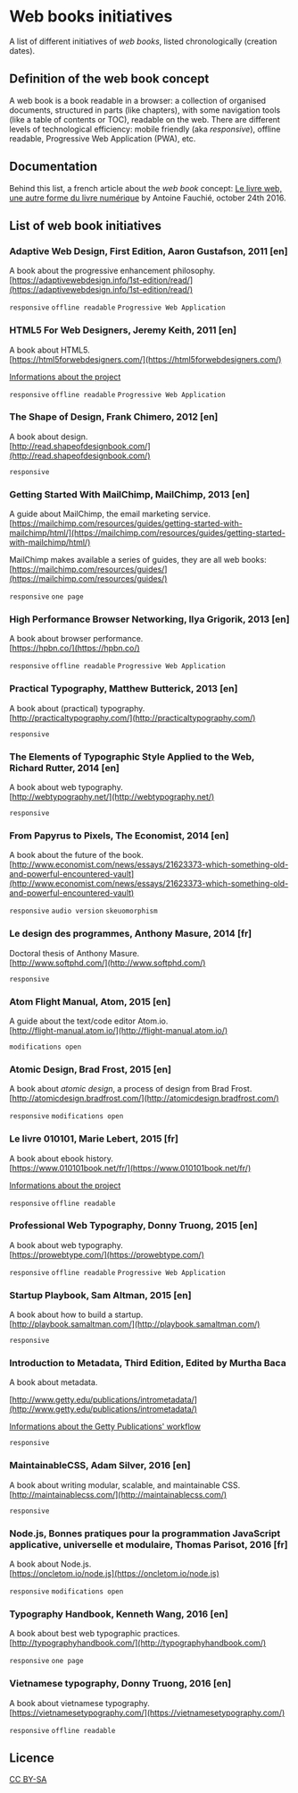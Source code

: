 # Web books initiatives

A list of different initiatives of *web books*, listed chronologically (creation dates).

## Definition of the web book concept
A web book is a book readable in a browser: a collection of organised documents, structured in parts (like chapters), with some navigation tools (like a table of contents or TOC), readable on the web. There are different levels of technological efficiency: mobile friendly (aka *responsive*), offline readable, Progressive Web Application (PWA), etc.

## Documentation
Behind this list, a french article about the *web book* concept: [Le livre web, une autre forme du livre numérique](https://www.quaternum.net//2016/10/24/le-livre-web-une-autre-forme-du-livre-numerique/) by Antoine Fauchié, october 24th 2016.


## List of web book initiatives

### Adaptive Web Design, First Edition, Aaron Gustafson, 2011 [en]
A book about the progressive enhancement philosophy.  
[https://adaptivewebdesign.info/1st-edition/read/](https://adaptivewebdesign.info/1st-edition/read/)

`responsive` `offline readable` `Progressive Web Application`

### HTML5 For Web Designers, Jeremy Keith, 2011 [en]
A book about HTML5.  
[https://html5forwebdesigners.com/](https://html5forwebdesigners.com/)

[Informations about the project](https://adactio.com/journal/10754)

`responsive` `offline readable` `Progressive Web Application`

### The Shape of Design, Frank Chimero, 2012 [en]
A book about design.  
[http://read.shapeofdesignbook.com/](http://read.shapeofdesignbook.com/)

`responsive`

### Getting Started With MailChimp, MailChimp, 2013 [en]
A guide about MailChimp, the email marketing service.  
[https://mailchimp.com/resources/guides/getting-started-with-mailchimp/html/](https://mailchimp.com/resources/guides/getting-started-with-mailchimp/html/)

MailChimp makes available a series of guides, they are all web books: [https://mailchimp.com/resources/guides/](https://mailchimp.com/resources/guides/)

`responsive` `one page`

### High Performance Browser Networking, Ilya Grigorik, 2013 [en]
A book about browser performance.  
[https://hpbn.co/](https://hpbn.co/)

`responsive` `offline readable` `Progressive Web Application`

### Practical Typography, Matthew Butterick, 2013 [en]
A book about (practical) typography.  
[http://practicaltypography.com/](http://practicaltypography.com/)

`responsive`

### The Elements of Typographic Style Applied to the Web, Richard Rutter, 2014 [en]
A book about web typography.  
[http://webtypography.net/](http://webtypography.net/)

`responsive`

### From Papyrus to Pixels, The Economist, 2014 [en]
A book about the future of the book.  
[http://www.economist.com/news/essays/21623373-which-something-old-and-powerful-encountered-vault](http://www.economist.com/news/essays/21623373-which-something-old-and-powerful-encountered-vault)

`responsive` `audio version` `skeuomorphism`

### Le design des programmes, Anthony Masure, 2014 [fr]
Doctoral thesis of Anthony Masure.  
[http://www.softphd.com/](http://www.softphd.com/)

`responsive`

### Atom Flight Manual, Atom, 2015 [en]
A guide about the text/code editor Atom.io.  
[http://flight-manual.atom.io/](http://flight-manual.atom.io/)

`modifications open`

### Atomic Design, Brad Frost, 2015 [en]
A book about *atomic design*, a process of design from Brad Frost.  
[http://atomicdesign.bradfrost.com/](http://atomicdesign.bradfrost.com/)

`responsive` `modifications open`

### Le livre 010101, Marie Lebert, 2015 [fr]
A book about ebook history.  
[https://www.010101book.net/fr/](https://www.010101book.net/fr/)

[Informations about the project](https://www.quaternum.net/2015/10/26/creation-d-un-livre-web-le-livre-010101/)

`responsive` `offline readable`

### Professional Web Typography, Donny Truong, 2015 [en]
A book about web typography.  
[https://prowebtype.com/](https://prowebtype.com/)

`responsive` `offline readable` `Progressive Web Application`

### Startup Playbook, Sam Altman, 2015 [en]
A book about how to build a startup.  
[http://playbook.samaltman.com/](http://playbook.samaltman.com/)

`responsive`

### Introduction to Metadata, Third Edition, Edited by Murtha Baca
A book about metadata.

[http://www.getty.edu/publications/intrometadata/](http://www.getty.edu/publications/intrometadata/)

[Informations about the Getty Publications' workflow](http://blogs.getty.edu/iris/an-editors-view-of-digital-publishing/)

`responsive`

### MaintainableCSS, Adam Silver, 2016 [en]
A book about writing modular, scalable, and maintainable CSS.  
[http://maintainablecss.com/](http://maintainablecss.com/)

`responsive`

### Node.js, Bonnes pratiques pour la programmation JavaScript applicative, universelle et modulaire, Thomas Parisot, 2016 [fr]
A book about Node.js.  
[https://oncletom.io/node.js](https://oncletom.io/node.js)

`responsive` `modifications open`

### Typography Handbook, Kenneth Wang, 2016 [en]
A book about best web typographic practices.  
[http://typographyhandbook.com/](http://typographyhandbook.com/)

`responsive` `one page`

### Vietnamese typography, Donny Truong, 2016 [en]
A book about vietnamese typography.  
[https://vietnamesetypography.com/](https://vietnamesetypography.com/)

`responsive` `offline readable`

## Licence
[CC BY-SA](http://choosealicense.com/licenses/cc-by-sa-4.0/)

